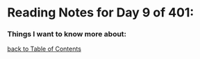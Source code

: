 # Reading Notes for Day 9 of 401:


### Things I want to know more about:

[back to Table of Contents](./README.md)
